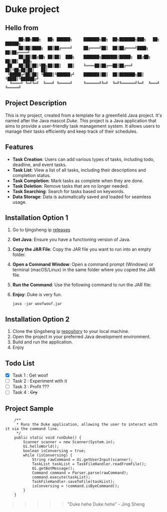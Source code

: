 # Duke project
## Hello from
```
      ██╗██╗███╗   ██╗ ██████╗     ███████╗██╗  ██╗███████╗███╗   ██╗ ██████╗ 
      ██║██║████╗  ██║██╔════╝     ██╔════╝██║  ██║██╔════╝████╗  ██║██╔════╝ 
      ██║██║██╔██╗ ██║██║  ███╗    ███████╗███████║█████╗  ██╔██╗ ██║██║  ███╗
 ██   ██║██║██║╚██╗██║██║   ██║    ╚════██║██╔══██║██╔══╝  ██║╚██╗██║██║   ██║
 ╚█████╔╝██║██║ ╚████║╚██████╔╝    ███████║██║  ██║███████╗██║ ╚████║╚██████╔╝
  ╚════╝ ╚═╝╚═╝  ╚═══╝ ╚═════╝     ╚══════╝╚═╝  ╚═╝╚══════╝╚═╝  ╚═══╝ ╚═════╝
```
## Project Description
This is my project, created from a template for a greenfield Java project.
It's named after the Java mascot _Duke_.
This project is a Java application that aims to provide a user-friendly task management system. It allows users to manage their tasks efficiently and keep track of their schedules.

## Features

- **Task Creation**: Users can add various types of tasks, including todo, deadline, and event tasks.
- **Task List**: View a list of all tasks, including their descriptions and completion status.
- **Task Completion**: Mark tasks as complete when they are done.
- **Task Deletion**: Remove tasks that are no longer needed.
- **Task Searching**: Search for tasks based on keywords.
- **Data Storage**: Data is automatically saved and loaded for seamless usage.

## Installation Option 1

1. Go to tjingsheng ip [releases](https://github.com/tjingsheng/ip/releases)
2. **Get Java**: Ensure you have a functioning version of Java.
3. **Copy the JAR File**: Copy the JAR file you want to run into an empty folder.
4. **Open a Command Window**: Open a command prompt (Windows) or terminal (macOS/Linux) in the same folder where you copied the JAR file.
5. **Run the Command**: Use the following command to run the JAR file:
6. **Enjoy**: Duke is very fun.

   ```shell
   java -jar woofwoof.jar

## Installation Option 2

1. Clone the tjingsheng ip [repository](https://github.com/tjingshengg/ip) to your local machine.
2. Open the project in your preferred Java development environment.
3. Build and run the application.
4. Enjoy

## Todo List

- [x] Task 1 : Get woof
- [ ] Task 2 : Experiment with it
- [ ] Task 3 : Profit ???
- [ ] Task 4 : ~~Cry~~

## Project Sample
```
    /**
     * Runs the Duke application, allowing the user to interact with it via the command line.
     */
    public static void runDuke() {
        Scanner scanner = new Scanner(System.in);
        Ui.helloWorld();
        boolean isConversing = true;
        while (isConversing) {
            String rawCommand = Ui.getUserInput(scanner);
            TaskList taskList = TaskFileHandler.readFromFile();
            Ui.getBotMessage();
            Command command = Parser.parse(rawCommand);
            command.execute(taskList);
            TaskFileHandler.saveToFile(taskList);
            isConversing = !command.isByeCommand();
        }
    }
```

>>>>> "Duke hehe Duke hehe" - Jing Sheng
